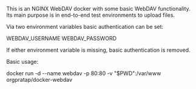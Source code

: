This is an NGINX WebDAV docker with some basic WebDAV functionality. Its main purpose is in end-to-end test environments to upload files.

Via two environment variables basic authentication can be set:

WEBDAV_USERNAME
WEBDAV_PASSWORD

If either environment variable is missing, basic authentication is removed.

Basic usage:

docker run -d --name webdav -p 80:80 -v "$PWD":/var/www orgpratap/docker-webdav

